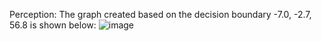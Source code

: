 Perception: 
The graph created based on the decision boundary -7.0, -2.7, 56.8 is shown below:
![image](https://user-images.githubusercontent.com/108288309/211878852-cb1e0f16-1777-449d-b2b8-4ac3ad56c45e.png)

